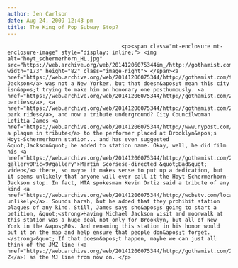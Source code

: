 ```yaml
---
author: Jen Carlson
date: Aug 24, 2009 12:43 pm
title: The King of Pop Subway Stop?
---
```


	
										<p><span class="mt-enclosure mt-enclosure-image" style="display: inline;"> <img alt="hoyt_schermerhorn_HL.jpg" src="https://web.archive.org/web/20141206075344im_/http://gothamist.com/attachments/arts_jen/hoyt_schermerhorn_HL.jpg" width="173" height="82" class="image-right"> </span><a href="https://web.archive.org/web/20141206075344/http://gothamist.com/tags/michaeljackson">Michael Jackson</a> was not a New Yorker, but that doesn&apos;t mean this city isn&apos;t trying to make him an honorary one posthumously. <a href="https://web.archive.org/web/20141206075344/http://gothamist.com/2009/08/21/michael_jackson.php">Block parties</a>, <a href="https://web.archive.org/web/20141206075344/http://gothamist.com/2009/07/09/coney_adds_another_neverland_ride_t.php">amusement park rides</a>, and now a tribute underground? City Councilwoman Letitia James <a href="https://web.archive.org/web/20141206075344/http://www.nypost.com/seven/08242009/news/regionalnews/jacko_off_tracko_186208.htm">wants a plaque in tribute</a> to the performer placed at Brooklyn&apos;s Hoyt-Schermerhorn station... and has even suggested &quot;Jackson&quot; be added to station name. Okay, well, he did film his <a href="https://web.archive.org/web/20141206075344/http://gothamist.com/2009/06/26/michael_jackson_gallery.php?gallery0Pic=9#gallery">Martin Scorsese-directed &quot;Bad&quot; video</a> there, so maybe it makes sense to put up a dedication, but it seems unlikely that anyone will ever call it the Hoyt-Schermerhorn-Jackson stop. In fact, MTA spokesman Kevin Ortiz said a tribute of any kind <a href="https://web.archive.org/web/20141206075344/http://wcbstv.com/local/michael.jackson.subway.2.1141681.html">is unlikely</a>. Sounds harsh, but he added that they prohibit station plaques of any kind. Still, James says she&apos;s going to start a petition, &quot;<strong>Having Michael Jackson visit and moonwalk at this station was a huge deal not only for Brooklyn, but all of New York in the &apos;80s. And renaming this station in his honor would put it on the map and help ensure that people don&apos;t forget.</strong>&quot; If that doesn&apos;t happen, maybe we can just all think of the JMZ line (<a href="https://web.archive.org/web/20141206075344/http://gothamist.com/2009/01/15/z_train.php">sans Z</a>) as the MJ line from now on. </p>					
										
									
				